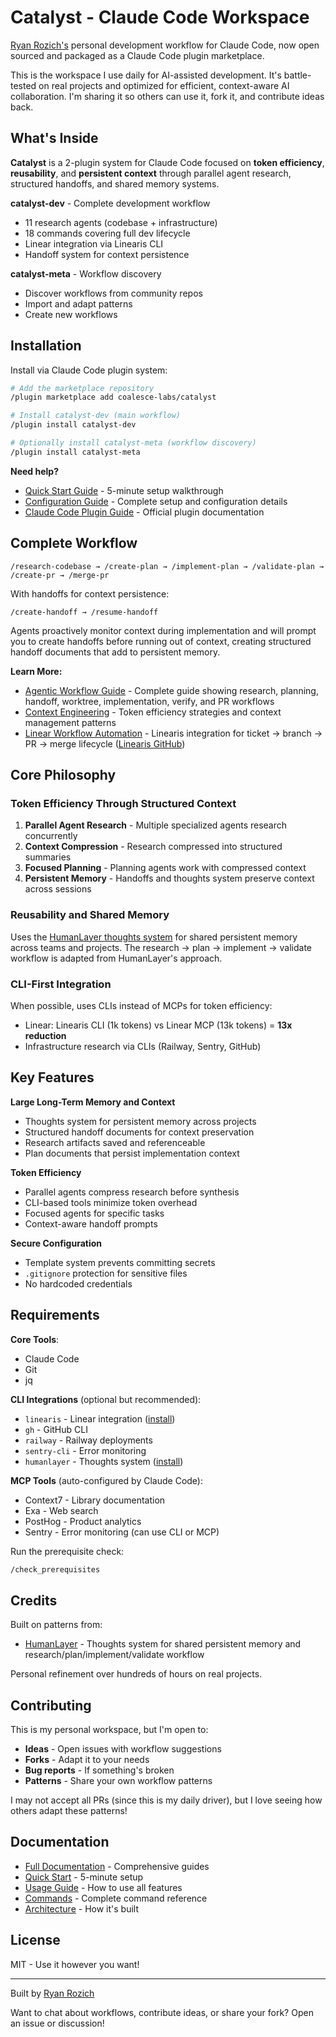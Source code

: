 # Catalyst - Claude Code Workspace

[Ryan Rozich's](https://ryanrozich.bio/) personal development workflow for Claude Code, now open sourced and packaged as a Claude Code plugin marketplace.

This is the workspace I use daily for AI-assisted development. It's battle-tested on real projects and optimized for efficient, context-aware AI collaboration. I'm sharing it so others can use it, fork it, and contribute ideas back.

## What's Inside

**Catalyst** is a 2-plugin system for Claude Code focused on **token efficiency**, **reusability**, and **persistent context** through parallel agent research, structured handoffs, and shared memory systems.

**catalyst-dev** - Complete development workflow
- 11 research agents (codebase + infrastructure)
- 18 commands covering full dev lifecycle
- Linear integration via Linearis CLI
- Handoff system for context persistence

**catalyst-meta** - Workflow discovery
- Discover workflows from community repos
- Import and adapt patterns
- Create new workflows

## Installation

Install via Claude Code plugin system:

```bash
# Add the marketplace repository
/plugin marketplace add coalesce-labs/catalyst

# Install catalyst-dev (main workflow)
/plugin install catalyst-dev

# Optionally install catalyst-meta (workflow discovery)
/plugin install catalyst-meta
```

**Need help?**
- [Quick Start Guide](QUICKSTART.md) - 5-minute setup walkthrough
- [Configuration Guide](docs/CONFIGURATION.md) - Complete setup and configuration details
- [Claude Code Plugin Guide](https://docs.claude.com/plugins) - Official plugin documentation

## Complete Workflow

```
/research-codebase → /create-plan → /implement-plan → /validate-plan → /create-pr → /merge-pr
```

With handoffs for context persistence:
```
/create-handoff → /resume-handoff
```

Agents proactively monitor context during implementation and will prompt you to create handoffs before running out of context, creating structured handoff documents that add to persistent memory.

**Learn More:**
- [Agentic Workflow Guide](docs/AGENTIC_WORKFLOW_GUIDE.md) - Complete guide showing research, planning, handoff, worktree, implementation, verify, and PR workflows
- [Context Engineering](docs/CONTEXT_ENGINEERING.md) - Token efficiency strategies and context management patterns
- [Linear Workflow Automation](docs/LINEAR_WORKFLOW_AUTOMATION.md) - Linearis integration for ticket → branch → PR → merge lifecycle ([Linearis GitHub](https://github.com/ryanrozich/linearis))

## Core Philosophy

### Token Efficiency Through Structured Context

1. **Parallel Agent Research** - Multiple specialized agents research concurrently
2. **Context Compression** - Research compressed into structured summaries
3. **Focused Planning** - Planning agents work with compressed context
4. **Persistent Memory** - Handoffs and thoughts system preserve context across sessions

### Reusability and Shared Memory

Uses the [HumanLayer thoughts system](https://github.com/humanlayer/humanlayer) for shared persistent memory across teams and projects. The research → plan → implement → validate workflow is adapted from HumanLayer's approach.

### CLI-First Integration

When possible, uses CLIs instead of MCPs for token efficiency:
- Linear: Linearis CLI (1k tokens) vs Linear MCP (13k tokens) = **13x reduction**
- Infrastructure research via CLIs (Railway, Sentry, GitHub)

## Key Features

**Large Long-Term Memory and Context**
- Thoughts system for persistent memory across projects
- Structured handoff documents for context preservation
- Research artifacts saved and referenceable
- Plan documents that persist implementation context

**Token Efficiency**
- Parallel agents compress research before synthesis
- CLI-based tools minimize token overhead
- Focused agents for specific tasks
- Context-aware handoff prompts

**Secure Configuration**
- Template system prevents committing secrets
- `.gitignore` protection for sensitive files
- No hardcoded credentials

## Requirements

**Core Tools**:
- Claude Code
- Git
- jq

**CLI Integrations** (optional but recommended):
- `linearis` - Linear integration ([install](https://github.com/ryanrozich/linearis))
- `gh` - GitHub CLI
- `railway` - Railway deployments
- `sentry-cli` - Error monitoring
- `humanlayer` - Thoughts system ([install](https://github.com/humanlayer/humanlayer))

**MCP Tools** (auto-configured by Claude Code):
- Context7 - Library documentation
- Exa - Web search
- PostHog - Product analytics
- Sentry - Error monitoring (can use CLI or MCP)

Run the prerequisite check:
```bash
/check_prerequisites
```

## Credits

Built on patterns from:
- [HumanLayer](https://github.com/humanlayer/humanlayer) - Thoughts system for shared persistent memory and research/plan/implement/validate workflow

Personal refinement over hundreds of hours on real projects.

## Contributing

This is my personal workspace, but I'm open to:

- **Ideas** - Open issues with workflow suggestions
- **Forks** - Adapt it to your needs
- **Bug reports** - If something's broken
- **Patterns** - Share your own workflow patterns

I may not accept all PRs (since this is my daily driver), but I love seeing how others adapt these patterns!

## Documentation

- [Full Documentation](docs/) - Comprehensive guides
- [Quick Start](QUICKSTART.md) - 5-minute setup
- [Usage Guide](docs/USAGE.md) - How to use all features
- [Commands](COMMANDS_ANALYSIS.md) - Complete command reference
- [Architecture](CLAUDE.md) - How it's built

## License

MIT - Use it however you want!

---

Built by [Ryan Rozich](https://github.com/ryanrozich)

Want to chat about workflows, contribute ideas, or share your fork? Open an issue or discussion!

